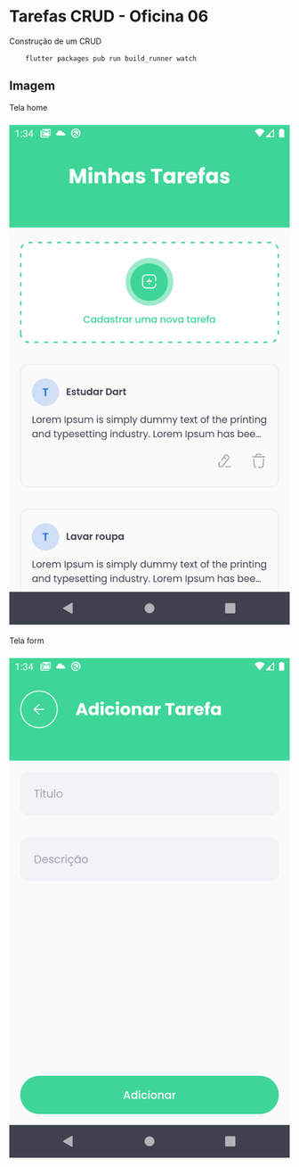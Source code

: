 #  Tarefas CRUD  - Oficina 06

Construção de um CRUD

```shell
    flutter packages pub run build_runner watch
```

## Imagem

Tela home
### ![print](doc/print1.png)


Tela form
### ![print](doc/print2.png)

